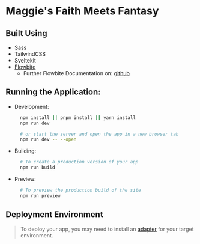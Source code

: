 # Maggie's Faith Meets Fantasy

## Built Using

- Sass
- TailwindCSS
- Sveltekit
- [Flowbite](https://flowbite.com/docs/getting-started/svelte/)
    - Further Flowbite Documentation on: [github](https://github.com/themesberg/flowbite-svelte)

## Running the Application:

- Development:

  ```bash
    npm install || pnpm install || yarn install
    npm run dev

    # or start the server and open the app in a new browser tab
    npm run dev -- --open
  ```

- Building:
  ```bash
    # To create a production version of your app
    npm run build
  ```
- Preview:
  ```bash
    # To preview the production build of the site
    npm run preview
  ```

## Deployment Environment

> To deploy your app, you may need to install an [adapter](https://kit.svelte.dev/docs/adapters) for your target
> environment.
